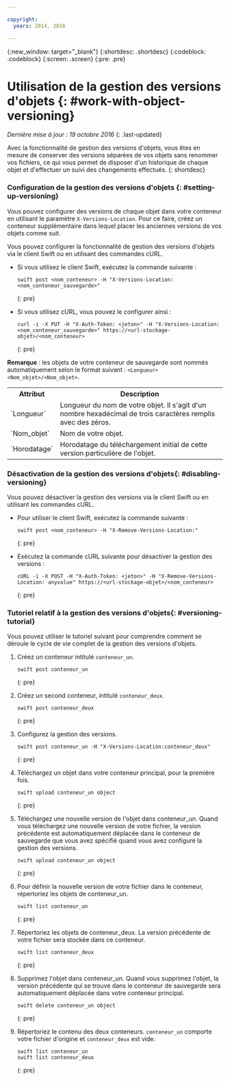 ```yaml
---

copyright:
  years: 2014, 2016

---
```

{:new_window: target="_blank"}
{:shortdesc: .shortdesc}
{:codeblock: .codeblock}
{:screen: .screen}
{:pre: .pre}

# Utilisation de la gestion des versions d'objets {: #work-with-object-versioning}

*Dernière mise à jour : 19 octobre 2016*
{: .last-updated}

Avec la fonctionnalité de gestion des versions d'objets, vous êtes en mesure de conserver des versions séparées de vos objets sans renommer vos fichiers, ce qui vous permet de disposer d'un historique de chaque objet et d'effectuer un suivi des changements effectués.
{: shortdesc}


### Configuration de la gestion des versions d'objets {: #setting-up-versioning}

Vous pouvez configurer des versions de chaque objet dans votre conteneur en utilisant le paramètre `X-Versions-Location`. Pour ce
faire, créez un conteneur supplémentaire dans lequel placer les anciennes versions de vos objets comme suit.

Vous pouvez configurer la fonctionnalité de gestion des versions d'objets via le client Swift ou en utilisant des commandes cURL.
* Si vous utilisez le client Swift, exécutez la commande suivante :

    ```
    swift post <nom_conteneur> -H "X-Versions-Location:<nom_conteneur_sauvegarde>"
    ```
    {: pre}
    
* Si vous utilisez cURL, vous pouvez le configurer ainsi :

    ```
    curl -i -X PUT -H "X-Auth-Token: <jeton>" -H "X-Versions-Location:<nom_conteneur_sauvegarde>" https://<url-stockage-objet>/<nom_conteneur>
    ```
    {: pre}
    
**Remarque** : les objets de votre conteneur de sauvegarde sont nommés automatiquement selon le format suivant : `<Longueur><Nom_objet>/<Nom_objet>`.
<table>
  <tr>
    <th> Attribut </th>
    <th> Description </th>
  </tr>
  <tr>
    <td> `Longueur` </td>
    <td> Longueur du nom de votre objet. Il s'agit d'un nombre hexadécimal de trois caractères remplis avec des zéros. </td>
  </tr>
  <tr>
    <td> `Nom_objet` </td>
    <td> Nom de votre objet. </td>
  </tr>
  <tr>
    <td> `Horodatage` </td>
    <td> Horodatage du téléchargement initial de cette version particulière de l'objet. </td>
  </tr>
</table>

### Désactivation de la gestion des versions d'objets{: #disabling-versioning}

Vous pouvez désactiver la gestion des versions via le client Swift ou en utilisant les commandes cURL.

* Pour utiliser le client Swift, exécutez la commande suivante :

    ```
    swift post <nom_conteneur> -H "X-Remove-Versions-Location:"
    ```
    {: pre}
    
* Exécutez la commande cURL suivante pour désactiver la gestion des versions :

    ```
    cURL -i -X POST -H "X-Auth-Token: <jeton>" -H "X-Remove-Versions-Location: anyvalue" https://<url-stockage-objet>/<nom_conteneur>
    ```
    {: pre}


### Tutoriel relatif à la gestion des versions d'objets{: #versioning-tutorial}
<!--- SHAWNA: This needs more background information. What are they doing? Why are they doing it? What is the outcome? --->

Vous pouvez utiliser le tutoriel suivant pour comprendre comment se déroule le cycle de vie complet de la gestion des versions d'objets.

1. Créez un conteneur intitulé `conteneur_un`.

    ```
    swift post conteneur_un
    ```
    {: pre}
    
3. Créez un second conteneur, intitulé `conteneur_deux`.

    ```
    swift post conteneur_deux
    ```
    {: pre}
    
2. Configurez la gestion des versions.

    ```
    swift post conteneur_un -H "X-Versions-Location:conteneur_deux"
    ```
    {: pre}
    
4. Téléchargez un objet dans votre conteneur principal, pour la première fois.

    ```
    swift upload conteneur_un object
    ```
    {: pre}
    
7. Téléchargez une nouvelle version de l'objet dans conteneur_un. Quand vous téléchargez une nouvelle version de votre fichier, la version précédente est automatiquement déplacée dans le conteneur de sauvegarde que vous avez spécifié quand vous avez configuré la gestion des versions.

    ```
    swift upload conteneur_un object
    ```
    {: pre}
    
8. Pour définir la nouvelle version de votre fichier dans le conteneur, répertoriez les objets de conteneur_un.

    ```
    swift list conteneur_un
    ```
    {: pre}
    
9. Répertoriez les objets de conteneur_deux. La version précédente de votre fichier sera stockée dans ce conteneur.

    ```
    swift list conteneur_deux
    ```
    {: pre}
    
10. Supprimez l'objet dans conteneur_un. Quand vous supprimez l'objet, la version précédente qui se trouve dans le conteneur de sauvegarde sera automatiquement déplacée dans votre conteneur principal.

    ```
    swift delete conteneur_un object
    ```
    {: pre}
    
11. Répertoriez le contenu des deux conteneurs. `conteneur_un` comporte votre fichier d'origine et `conteneur_deux` est vide.

    ```
    swift list conteneur_un
    swift list conteneur_deux
    ```
    {: pre}
